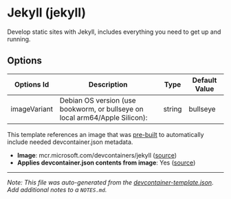 
# Jekyll (jekyll)

Develop static sites with Jekyll, includes everything you need to get up and running.

## Options

| Options Id | Description | Type | Default Value |
|-----|-----|-----|-----|
| imageVariant | Debian OS version (use bookworm, or bullseye on local arm64/Apple Silicon): | string | bullseye |

This template references an image that was [pre-built](https://containers.dev/implementors/reference/#prebuilding) to automatically include needed devcontainer.json metadata.

* **Image**: mcr.microsoft.com/devcontainers/jekyll ([source](https://github.com/devcontainers/images/tree/main/src/jekyll))
* **Applies devcontainer.json contents from image**: Yes ([source](https://github.com/devcontainers/images/blob/main/src/jekyll/.devcontainer/devcontainer.json))


---

_Note: This file was auto-generated from the [devcontainer-template.json](https://github.com/bolin1212/templates/blob/main/src/jekyll/devcontainer-template.json).  Add additional notes to a `NOTES.md`._
